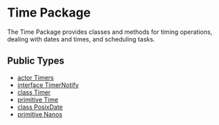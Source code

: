 # Time Package

The Time Package provides classes and methods for timing operations,
dealing with dates and times, and scheduling tasks.


## Public Types

* [actor Timers](time-Timers.md)
* [interface TimerNotify](time-TimerNotify.md)
* [class Timer](time-Timer.md)
* [primitive Time](time-Time.md)
* [class PosixDate](time-PosixDate.md)
* [primitive Nanos](time-Nanos.md)
